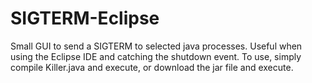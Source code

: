 # SIGTERM-Eclipse
Small GUI to send a SIGTERM to selected java processes. Useful when using the Eclipse IDE and catching the shutdown event.
To use, simply compile Killer.java and execute, or download the jar file and execute.
